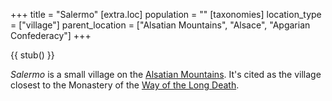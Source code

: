 +++
title = "Salermo"
[extra.loc]
population = ""
[taxonomies]
location_type = ["village"]
parent_location = ["Alsatian Mountains", "Alsace", "Apgarian Confederacy"]
+++

{{ stub() }}

*Salermo* is a small village on the [Alsatian Mountains](@/locations/alsatian-mountains.md). It's cited as the village closest to the Monastery of the [Way of the Long Death](@/organizations/the-way-of-the-long-death.md).